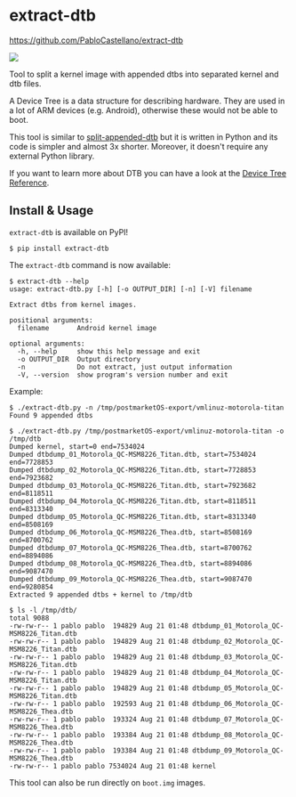 # extract-dtb


https://github.com/PabloCastellano/extract-dtb

<a href="https://www.buymeacoffee.com/PabloCastellano"><img src="https://img.buymeacoffee.com/button-api/?text=Buy me a coffee&emoji=&slug=PabloCastellano&button_colour=FFDD00&font_colour=000000&font_family=Cookie&outline_colour=000000&coffee_colour=ffffff"></a>

Tool to split a kernel image with appended dtbs into separated kernel and dtb files.

A Device Tree is a data structure for describing hardware. They are used in a lot of
ARM devices (e.g. Android), otherwise these would not be able to boot.

This tool is similar to [split-appended-dtb](https://github.com/dianlujitao/split-appended-dtb)
but it is written in Python and its code is simpler and almost 3x shorter. Moreover, it doesn't
require any external Python library.

If you want to learn more about DTB you can have a look at the
[Device Tree Reference](http://elinux.org/Device_Tree_Reference).

## Install & Usage

`extract-dtb` is available on PyPI!

```
$ pip install extract-dtb
```

The `extract-dtb` command is now available:

```
$ extract-dtb --help
usage: extract-dtb.py [-h] [-o OUTPUT_DIR] [-n] [-V] filename

Extract dtbs from kernel images.

positional arguments:
  filename       Android kernel image

optional arguments:
  -h, --help     show this help message and exit
  -o OUTPUT_DIR  Output directory
  -n             Do not extract, just output information
  -V, --version  show program's version number and exit
```

Example:

```
$ ./extract-dtb.py -n /tmp/postmarketOS-export/vmlinuz-motorola-titan
Found 9 appended dtbs

$ ./extract-dtb.py /tmp/postmarketOS-export/vmlinuz-motorola-titan -o /tmp/dtb
Dumped kernel, start=0 end=7534024
Dumped dtbdump_01_Motorola_QC-MSM8226_Titan.dtb, start=7534024 end=7728853
Dumped dtbdump_02_Motorola_QC-MSM8226_Titan.dtb, start=7728853 end=7923682
Dumped dtbdump_03_Motorola_QC-MSM8226_Titan.dtb, start=7923682 end=8118511
Dumped dtbdump_04_Motorola_QC-MSM8226_Titan.dtb, start=8118511 end=8313340
Dumped dtbdump_05_Motorola_QC-MSM8226_Titan.dtb, start=8313340 end=8508169
Dumped dtbdump_06_Motorola_QC-MSM8226_Thea.dtb, start=8508169 end=8700762
Dumped dtbdump_07_Motorola_QC-MSM8226_Thea.dtb, start=8700762 end=8894086
Dumped dtbdump_08_Motorola_QC-MSM8226_Thea.dtb, start=8894086 end=9087470
Dumped dtbdump_09_Motorola_QC-MSM8226_Thea.dtb, start=9087470 end=9280854
Extracted 9 appended dtbs + kernel to /tmp/dtb

$ ls -l /tmp/dtb/
total 9088
-rw-rw-r-- 1 pablo pablo  194829 Aug 21 01:48 dtbdump_01_Motorola_QC-MSM8226_Titan.dtb
-rw-rw-r-- 1 pablo pablo  194829 Aug 21 01:48 dtbdump_02_Motorola_QC-MSM8226_Titan.dtb
-rw-rw-r-- 1 pablo pablo  194829 Aug 21 01:48 dtbdump_03_Motorola_QC-MSM8226_Titan.dtb
-rw-rw-r-- 1 pablo pablo  194829 Aug 21 01:48 dtbdump_04_Motorola_QC-MSM8226_Titan.dtb
-rw-rw-r-- 1 pablo pablo  194829 Aug 21 01:48 dtbdump_05_Motorola_QC-MSM8226_Titan.dtb
-rw-rw-r-- 1 pablo pablo  192593 Aug 21 01:48 dtbdump_06_Motorola_QC-MSM8226_Thea.dtb
-rw-rw-r-- 1 pablo pablo  193324 Aug 21 01:48 dtbdump_07_Motorola_QC-MSM8226_Thea.dtb
-rw-rw-r-- 1 pablo pablo  193384 Aug 21 01:48 dtbdump_08_Motorola_QC-MSM8226_Thea.dtb
-rw-rw-r-- 1 pablo pablo  193384 Aug 21 01:48 dtbdump_09_Motorola_QC-MSM8226_Thea.dtb
-rw-rw-r-- 1 pablo pablo 7534024 Aug 21 01:48 kernel
```

This tool can also be run directly on `boot.img` images.
